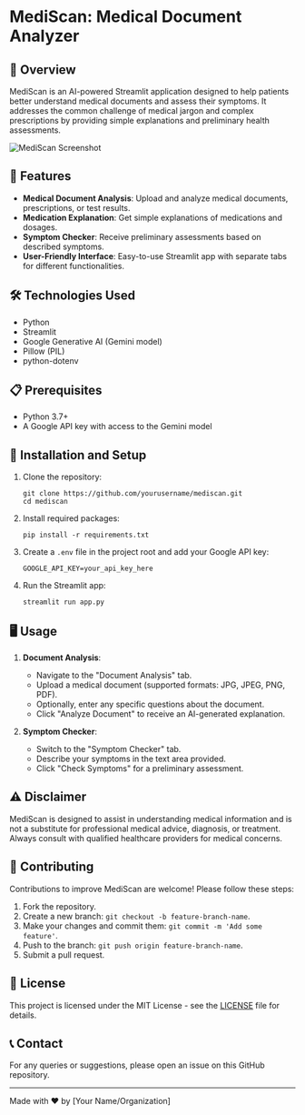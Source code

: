 # MediScan: Medical Document Analyzer

## 🏥 Overview

MediScan is an AI-powered Streamlit application designed to help patients better understand medical documents and assess their symptoms. It addresses the common challenge of medical jargon and complex prescriptions by providing simple explanations and preliminary health assessments.

![MediScan Screenshot](https://via.placeholder.com/800x400.png?text=MediScan+Screenshot)

## 🌟 Features

- **Medical Document Analysis**: Upload and analyze medical documents, prescriptions, or test results.
- **Medication Explanation**: Get simple explanations of medications and dosages.
- **Symptom Checker**: Receive preliminary assessments based on described symptoms.
- **User-Friendly Interface**: Easy-to-use Streamlit app with separate tabs for different functionalities.

## 🛠 Technologies Used

- Python
- Streamlit
- Google Generative AI (Gemini model)
- Pillow (PIL)
- python-dotenv

## 📋 Prerequisites

- Python 3.7+
- A Google API key with access to the Gemini model

## 🚀 Installation and Setup

1. Clone the repository:
   ```
   git clone https://github.com/yourusername/mediscan.git
   cd mediscan
   ```

2. Install required packages:
   ```
   pip install -r requirements.txt
   ```

3. Create a `.env` file in the project root and add your Google API key:
   ```
   GOOGLE_API_KEY=your_api_key_here
   ```

4. Run the Streamlit app:
   ```
   streamlit run app.py
   ```

## 🖥 Usage

1. **Document Analysis**:
   - Navigate to the "Document Analysis" tab.
   - Upload a medical document (supported formats: JPG, JPEG, PNG, PDF).
   - Optionally, enter any specific questions about the document.
   - Click "Analyze Document" to receive an AI-generated explanation.

2. **Symptom Checker**:
   - Switch to the "Symptom Checker" tab.
   - Describe your symptoms in the text area provided.
   - Click "Check Symptoms" for a preliminary assessment.

## ⚠️ Disclaimer

MediScan is designed to assist in understanding medical information and is not a substitute for professional medical advice, diagnosis, or treatment. Always consult with qualified healthcare providers for medical concerns.

## 🤝 Contributing

Contributions to improve MediScan are welcome! Please follow these steps:

1. Fork the repository.
2. Create a new branch: `git checkout -b feature-branch-name`.
3. Make your changes and commit them: `git commit -m 'Add some feature'`.
4. Push to the branch: `git push origin feature-branch-name`.
5. Submit a pull request.

## 📄 License

This project is licensed under the MIT License - see the [LICENSE](LICENSE) file for details.

## 📞 Contact

For any queries or suggestions, please open an issue on this GitHub repository.

---

Made with ❤️ by [Your Name/Organization]
